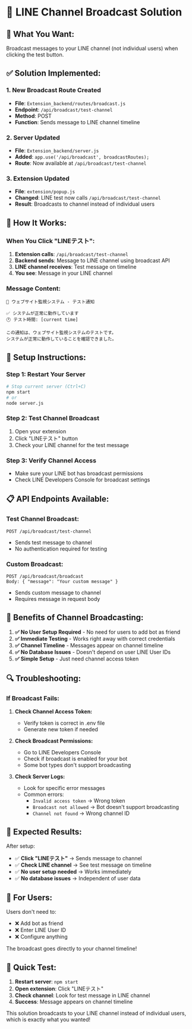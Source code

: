 # 📢 LINE Channel Broadcast Solution

## 🎯 **What You Want:**
Broadcast messages to your LINE channel (not individual users) when clicking the test button.

## ✅ **Solution Implemented:**

### **1. New Broadcast Route Created**
- **File**: `Extension_backend/routes/broadcast.js`
- **Endpoint**: `/api/broadcast/test-channel`
- **Method**: POST
- **Function**: Sends message to LINE channel timeline

### **2. Server Updated**
- **File**: `Extension_backend/server.js`
- **Added**: `app.use('/api/broadcast', broadcastRoutes);`
- **Route**: Now available at `/api/broadcast/test-channel`

### **3. Extension Updated**
- **File**: `extension/popup.js`
- **Changed**: LINE test now calls `/api/broadcast/test-channel`
- **Result**: Broadcasts to channel instead of individual users

## 🚀 **How It Works:**

### **When You Click "LINEテスト":**

1. **Extension calls**: `/api/broadcast/test-channel`
2. **Backend sends**: Message to LINE channel using broadcast API
3. **LINE channel receives**: Test message on timeline
4. **You see**: Message in your LINE channel

### **Message Content:**
```
🔔 ウェブサイト監視システム - テスト通知

✅ システムが正常に動作しています
🕐 テスト時間: [current time]

この通知は、ウェブサイト監視システムのテストです。
システムが正常に動作していることを確認できました。
```

## 🔧 **Setup Instructions:**

### **Step 1: Restart Your Server**
```bash
# Stop current server (Ctrl+C)
npm start
# or
node server.js
```

### **Step 2: Test Channel Broadcast**
1. Open your extension
2. Click "LINEテスト" button
3. Check your LINE channel for the test message

### **Step 3: Verify Channel Access**
- Make sure your LINE bot has broadcast permissions
- Check LINE Developers Console for broadcast settings

## 📋 **API Endpoints Available:**

### **Test Channel Broadcast:**
```
POST /api/broadcast/test-channel
```
- Sends test message to channel
- No authentication required for testing

### **Custom Broadcast:**
```
POST /api/broadcast/broadcast
Body: { "message": "Your custom message" }
```
- Sends custom message to channel
- Requires message in request body

## 🎯 **Benefits of Channel Broadcasting:**

1. **✅ No User Setup Required** - No need for users to add bot as friend
2. **✅ Immediate Testing** - Works right away with correct credentials
3. **✅ Channel Timeline** - Messages appear on channel timeline
4. **✅ No Database Issues** - Doesn't depend on user LINE User IDs
5. **✅ Simple Setup** - Just need channel access token

## 🔍 **Troubleshooting:**

### **If Broadcast Fails:**

1. **Check Channel Access Token:**
   - Verify token is correct in .env file
   - Generate new token if needed

2. **Check Broadcast Permissions:**
   - Go to LINE Developers Console
   - Check if broadcast is enabled for your bot
   - Some bot types don't support broadcasting

3. **Check Server Logs:**
   - Look for specific error messages
   - Common errors:
     - `Invalid access token` → Wrong token
     - `Broadcast not allowed` → Bot doesn't support broadcasting
     - `Channel not found` → Wrong channel ID

## 🎉 **Expected Results:**

After setup:
- ✅ **Click "LINEテスト"** → Sends message to channel
- ✅ **Check LINE channel** → See test message on timeline
- ✅ **No user setup needed** → Works immediately
- ✅ **No database issues** → Independent of user data

## 📱 **For Users:**

Users don't need to:
- ❌ Add bot as friend
- ❌ Enter LINE User ID
- ❌ Configure anything

The broadcast goes directly to your channel timeline!

## 🚀 **Quick Test:**

1. **Restart server**: `npm start`
2. **Open extension**: Click "LINEテスト"
3. **Check channel**: Look for test message in LINE channel
4. **Success**: Message appears on channel timeline

This solution broadcasts to your LINE channel instead of individual users, which is exactly what you wanted!

